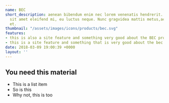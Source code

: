 ```yaml
---
name: BEC
short_description: aenean bibendum enim nec lorem venenatis hendrerit. Suspendisse
  sit amet eleifend mi, eu luctus neque. Nunc gragvidea mattis metus,ac commodo neque
  et.
thumbnail: "/assets/images/icons/products/bec.svg"
features:
- this is also a site feature and something very good about the BEC product
- this is a site feature and something that is very good about the bec product
date: 2018-03-09 19:00:39 +0000
layout: ''
---
```

## You need this material
* This is a list item
* So is this
* Why not, this is too
